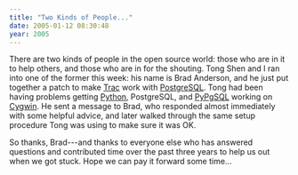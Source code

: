 ```yaml
---
title: "Two Kinds of People..."
date: 2005-01-12 08:30:48
year: 2005
---
```

<p>There are two kinds of people in the open source world: those who are in it to help others, and those who are in for the shouting.  Tong Shen and I ran into one of the former this week: his name is Brad Anderson, and he just put together a patch to make <a href="http://projects.edgewall.com/trac">Trac</a> work with <a href="http://www.postgresql.org">PostgreSQL</a>.  Tong had been having problems getting <a href="http://www.python.org">Python</a>, PostgreSQL, and <a href="http://pypgsql.sourceforge.net/">PyPgSQL</a> working on <a href="http://www.cygwin.com">Cygwin</a>.  He sent a message to Brad, who responded almost immediately with some helpful advice, and later walked through the same setup procedure Tong was using to make sure it was OK.</p>

<p>So thanks, Brad---and thanks to everyone else who has answered questions and contributed time over the past three years to help us out when we got stuck.  Hope we can pay it forward some time...</p>

